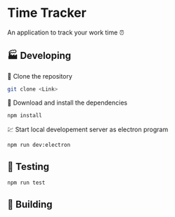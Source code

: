 # Time Tracker

An application to track your work time ⏰

## 🏭 Developing

👥 Clone the repository

```bash
git clone <Link>
```

🔽 Download and install the dependencies

```bash
npm install
```

💹 Start local developement server as electron program

```bash
npm run dev:electron
```

## 🧪 Testing

```bash
npm run test
```

## 🔨 Building

```bash

```
